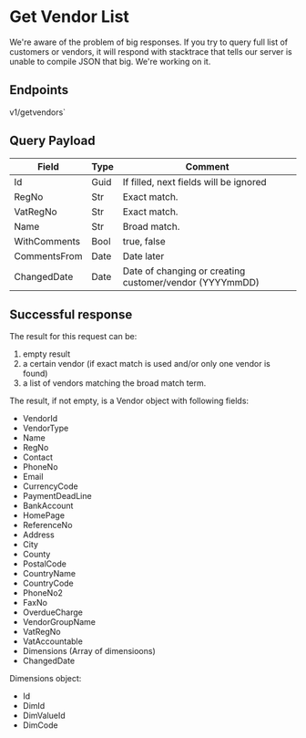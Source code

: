 # Get Vendor List

We're aware of the problem of big responses. If you try to query full list of customers or vendors, it will respond with stacktrace that tells our server is unable to compile JSON that big. We're working on it.
## Endpoints

<!--@include: @/dist/md/api_url.md-->v1/getvendors`


## Query Payload

|Field|Type|Comment|
|-----|----|-------|
|Id|Guid|If filled, next fields will be ignored|
|RegNo|Str|Exact match.|
|VatRegNo|Str|Exact match.|
|Name|Str|Broad match.|
|WithComments|Bool|true, false|
|CommentsFrom|Date|Date later|
|ChangedDate|Date|Date of changing or creating customer/vendor (YYYYmmDD)|


## Successful response

The result for
this request can be:

1. empty result
2. a certain vendor (if exact match is used and/or only one vendor is found)
3. a list of vendors matching the broad match term.

The result, if not empty, is a Vendor object with following fields:
- VendorId
- VendorType
- Name
- RegNo
- Contact
- PhoneNo
- Email
- CurrencyCode
- PaymentDeadLine
- BankAccount
- HomePage
- ReferenceNo
- Address
- City
- County
- PostalCode
- CountryName
- CountryCode
- PhoneNo2
- FaxNo
- OverdueCharge
- VendorGroupName
- VatRegNo
- VatAccountable
- Dimensions  (Array of dimensioons)
- ChangedDate

Dimensions object:
- Id
- DimId
- DimValueId
- DimCode

